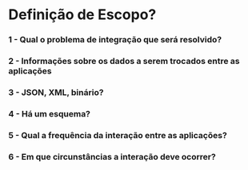 # Definição de Escopo?

### 1 - Qual o problema de integração que será resolvido? <br>
### 2 - Informações sobre os dados a serem trocados entre as aplicações <br>
### 3 - JSON, XML, binário? <br>
### 4 - Há um esquema? <br>
### 5 - Qual a frequência da interação entre as aplicações? <br>
### 6 - Em que circunstâncias a interação deve ocorrer? <br>

